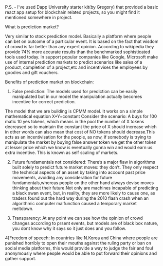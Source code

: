 P.S. - I've used Dapp University starter kit(by Gregory) that provided a basic react app setup for blockchain related projects, so you might find it mentioned somewhere in project.

What is prediction market?

Very similar to stock prediction model.
Basically a platform where people can bet on outcome of a particular event. It is based on the fact that wisdom of crowd is far better than any expert opinion. 
According to wikipedia they provide 74% more accurate results than the benchmarked sophisticated tools used today. In support popular companies like Google, Microsoft make use of internal prediction markets to predict
scenarios like sales of a product, completion of a project,etc and incentivises the employees by goodies and gift vouchers.

Benefits of prediction market on blockchain:

1) False prediction: The models used for prediction can be easily manipulated but in our model
the manipulation actually becomes incentive for correct prediction.

The model that we are building is CPMM model. It works on a simple mathematical equation
 X*Y=constant
Consider the scenario:
A buys for 100 matic 10 yes tokens, which means in the pool the number of X tokens decreased
so to maintain the constant the price of X should increase which in other words can also mean 
that cost of NO tokens should decrease.This acts as an incentivisation for the people, as now,
if somebody is trying to manipulate the market by buying false answer token we get the other token 
at lesser price which we know is eventually gonna win and would earn us extra incentive.
This is known as self scaling of markets.

2) Future fundamentals not considered: There’s a major flaw in algorithms built solely to 
predict future market moves: they don’t. They only respect the technical aspects of an
 asset by taking into account past price movements, avoiding any consideration for future
 fundamentals,whereas people on the other hand always devise moves thinking about their
 future.Not only are machines incapable of predicting a black swan event, but, in 
reality, they are more likely to cause one, as traders found out the hard way during 
the 2010 flash crash when an algorithmic computer malfunction caused a temporary market
 meltdown.

3) Transparency: At any point we can see how the opinion of crowd changes according to
prsent events, but models are of black box nature, you dont know why it says so it just 
does and you follow.

4)Freedom of speech: In countries like N.Korea and China where people are punished horribly
to open their mouths against the ruling party or ban on social media platforms, this 
would provide a way to judge the fair and foul anonymously where people would be able to
put forward their opinions and gather support.
